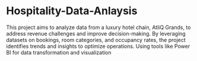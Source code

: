 # Hospitality-Data-Anlaysis
This project aims to analyze data from a luxury hotel chain, AtliQ Grands, to address revenue challenges and improve decision-making. By leveraging datasets on bookings, room categories, and occupancy rates, the project identifies trends and insights to optimize operations. Using tools like Power BI for data transformation and visualization
